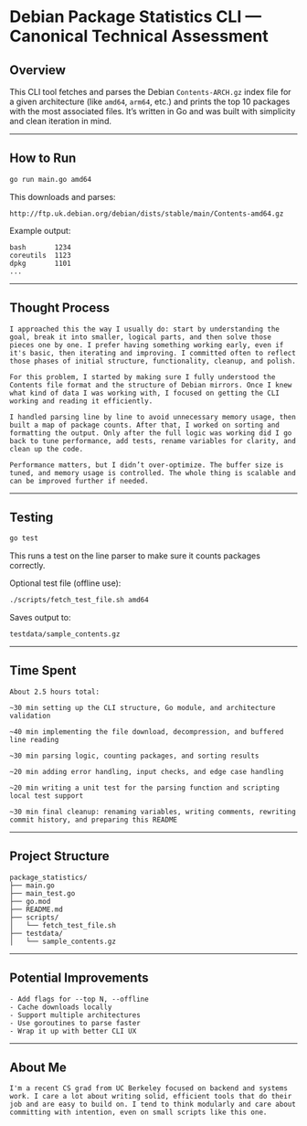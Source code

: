 # Debian Package Statistics CLI — Canonical Technical Assessment

## Overview

This CLI tool fetches and parses the Debian `Contents-ARCH.gz` index file for a given architecture (like `amd64`, `arm64`, etc.) and prints the top 10 packages with the most associated files. It’s written in Go and was built with simplicity and clean iteration in mind.

---

## How to Run

```bash
go run main.go amd64
```

This downloads and parses:

```
http://ftp.uk.debian.org/debian/dists/stable/main/Contents-amd64.gz
```

Example output:

```
bash       1234
coreutils  1123
dpkg       1101
...
```

---

##  Thought Process

```
I approached this the way I usually do: start by understanding the goal, break it into smaller, logical parts, and then solve those pieces one by one. I prefer having something working early, even if it's basic, then iterating and improving. I committed often to reflect those phases of initial structure, functionality, cleanup, and polish.

For this problem, I started by making sure I fully understood the Contents file format and the structure of Debian mirrors. Once I knew what kind of data I was working with, I focused on getting the CLI working and reading it efficiently.

I handled parsing line by line to avoid unnecessary memory usage, then built a map of package counts. After that, I worked on sorting and formatting the output. Only after the full logic was working did I go back to tune performance, add tests, rename variables for clarity, and clean up the code.

Performance matters, but I didn’t over-optimize. The buffer size is tuned, and memory usage is controlled. The whole thing is scalable and can be improved further if needed.

```

---

## Testing

```bash
go test
```

This runs a test on the line parser to make sure it counts packages correctly.

Optional test file (offline use):

```bash
./scripts/fetch_test_file.sh amd64
```

Saves output to:

```
testdata/sample_contents.gz
```

---

## Time Spent

```
About 2.5 hours total:

~30 min setting up the CLI structure, Go module, and architecture validation

~40 min implementing the file download, decompression, and buffered line reading

~30 min parsing logic, counting packages, and sorting results

~20 min adding error handling, input checks, and edge case handling

~20 min writing a unit test for the parsing function and scripting local test support

~30 min final cleanup: renaming variables, writing comments, rewriting commit history, and preparing this README

```

---

## Project Structure

```
package_statistics/
├── main.go
├── main_test.go
├── go.mod
├── README.md
├── scripts/
│   └── fetch_test_file.sh
├── testdata/
│   └── sample_contents.gz
```

---

## Potential Improvements

```
- Add flags for --top N, --offline
- Cache downloads locally
- Support multiple architectures
- Use goroutines to parse faster
- Wrap it up with better CLI UX

```

---

## About Me

```
I'm a recent CS grad from UC Berkeley focused on backend and systems work. I care a lot about writing solid, efficient tools that do their job and are easy to build on. I tend to think modularly and care about committing with intention, even on small scripts like this one.

```

